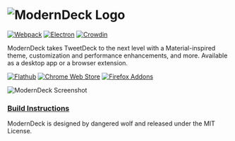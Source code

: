 # ![ModernDeck Logo](https://github.com/dangeredwolf/ModernDeck/raw/master/docs/img/ReadmeLogo.png)

[![Webpack](https://github.com/dangeredwolf/ModernDeck/actions/workflows/webpack.yml/badge.svg)](https://github.com/dangeredwolf/ModernDeck/actions/workflows/webpack.yml)
[![Electron](https://github.com/dangeredwolf/ModernDeck/actions/workflows/electron.yml/badge.svg)](https://github.com/dangeredwolf/ModernDeck/actions/workflows/electron.yml)
[![Crowdin](https://badges.crowdin.net/tweetdeck/localized.svg)](https://translate.moderndeck.app/project/tweetdeck)

ModernDeck takes TweetDeck to the next level with a Material-inspired theme, customization and performance enhancements, and more. Available as a desktop app or a browser extension.

[![Flathub](https://github.com/dangeredwolf/ModernDeck/raw/master/docs/img/Flathub.png)](https://flathub.org/apps/details/com.dangeredwolf.ModernDeck) [![Chrome Web Store](https://github.com/dangeredwolf/ModernDeck/blob/master/docs/img/ChromeWebStore.png)](https://chrome.google.com/webstore/detail/moderndeck-twitter-client/pbpfgdgddpnbjcbpofmdanfbbigocklj) [![Firefox Addons](https://github.com/dangeredwolf/ModernDeck/raw/master/docs/img/FirefoxAddon.png)](https://addons.mozilla.org/en-US/firefox/addon/moderndeck/)

![ModernDeck Screenshot](https://raw.githubusercontent.com/dangeredwolf/ModernDeck/master/docs/img/ReadmeScreenshot.png)

### [Build Instructions](https://github.com/dangeredwolf/ModernDeck/wiki/Building-ModernDeck)

ModernDeck is designed by dangered wolf and released under the MIT License.
